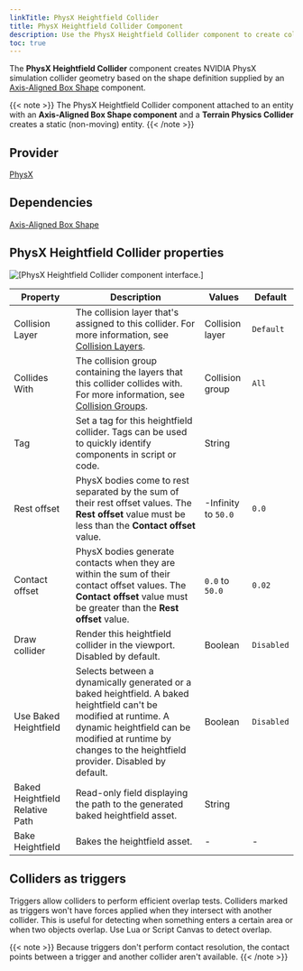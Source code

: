 ```yaml
---
linkTitle: PhysX Heightfield Collider
title: PhysX Heightfield Collider Component
description: Use the PhysX Heightfield Collider component to create collision for heightfields such as terrain in Open 3D Engine (O3DE).
toc: true
---
```


The **PhysX Heightfield Collider** component creates NVIDIA PhysX simulation collider geometry based on the shape definition supplied by an [Axis-Aligned Box Shape](/docs/user-guide/components/reference/shape/axis-aligned-box-shape/) component.

{{< note >}}
The PhysX Heightfield Collider component attached to an entity with an **Axis-Aligned Box Shape component** and a **Terrain Physics Collider** creates a static (non-moving) entity.
{{< /note >}}

## Provider

[PhysX](/docs/user-guide/gems/reference/physics/nvidia/physx/)

## Dependencies

[Axis-Aligned Box Shape](/docs/user-guide/components/reference/shape/axis-aligned-box-shape)

## PhysX Heightfield Collider properties 

![\[PhysX Heightfield Collider component interface.\]](/images/user-guide/component/physx/physx/ui-physx-heightfield-collider-A.png)

| Property | Description | Values | Default |
| - | - | - | - |
| Collision Layer | The collision layer that's assigned to this collider. For more information, see [Collision Layers](/docs/user-guide/interactivity/physics/nvidia-physx/configuring/configuration-collision-layers/). | Collision layer | `Default` |
| Collides With | The collision group containing the layers that this collider collides with. For more information, see [Collision Groups](/docs/user-guide/interactivity/physics/nvidia-physx/configuring/configuration-collision-groups/). | Collision group | `All` |
| Tag |  Set a tag for this heightfield collider. Tags can be used to quickly identify components in script or code. | String | |
| Rest offset |  PhysX bodies come to rest separated by the sum of their rest offset values. The **Rest offset** value must be less than the **Contact offset** value. | -Infinity to `50.0` | `0.0` |
| Contact offset | PhysX bodies generate contacts when they are within the sum of their contact offset values. The **Contact offset** value must be greater than the **Rest offset** value. | `0.0` to `50.0` | `0.02` |
| Draw collider |  Render this heightfield collider in the viewport. Disabled by default. | Boolean | `Disabled` |
| Use Baked Heightfield |  Selects between a dynamically generated or a baked heightfield. A baked heightfield can't be modified at runtime. A dynamic heightfield can be modified at runtime by changes to the heightfield provider. Disabled by default. | Boolean | `Disabled` |
| Baked Heightfield Relative Path |  Read-only field displaying the path to the generated baked heightfield asset. | String | |
| Bake Heightfield | Bakes the heightfield asset. | - | - |

## Colliders as triggers 

Triggers allow colliders to perform efficient overlap tests. Colliders marked as triggers won't have forces applied when they intersect with another collider. This is useful for detecting when something enters a certain area or when two objects overlap. Use Lua or Script Canvas to detect overlap.

{{< note >}}
Because triggers don't perform contact resolution, the contact points between a trigger and another collider aren't available.
{{< /note >}}
